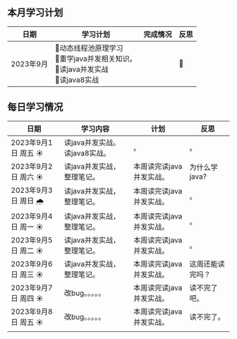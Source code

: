 ## 本月学习计划

| 日期      | 学习计划                                                     | 完成情况 | 反思 |
| --------- | ------------------------------------------------------------ | -------- | ---- |
| 2023年9月 | 🌟动态线程池原理学习<br/>🧥重学java并发相关知识。<br/>🥼读java并发实战<br/>🦺读java8实战<br/> |          | 🤔️    |

  

## 每日学习情况

| 日期                | 学习内容                           | 计划                     | 反思             |
| ------------------- | ---------------------------------- | ------------------------ | ---------------- |
| 2023年9月1日 周五 ☀️ | 读java并发实战。<br/>读java8实战。 | 。                       | 。               |
| 2023年9月2日 周六 ☀️ | 读java并发实战，整理笔记。         | 本周读完读java并发实战。 | 为什么学java?    |
| 2023年9月3日 周日 🌧️ | 读java并发实战，整理笔记。         | 本周读完读java并发实战。 | 。               |
| 2023年9月4日 周一 ☀️ | 读java并发实战，整理笔记。         | 本周读完读java并发实战。 | 。               |
| 2023年9月5日 周二 ☀️ | 读java并发实战，整理笔记。         | 本周读完读java并发实战。 | 。               |
| 2023年9月6日 周三 ☀️ | 读java并发实战，整理笔记。         | 本周读完读java并发实战。 | 这周还能读完吗？ |
| 2023年9月7日 周四 ☀️ | 改bug。。。。。                    | 本周读完读java并发实战。 | 读不完了吧。     |
| 2023年9月8日 周五 ☀️ | 改bug。。。。。                    | 本周读完读java并发实战。 | 读不完了。       |
|                     |                                    |                          |                  |

